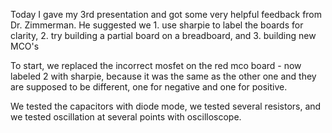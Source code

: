 Today I gave my 3rd presentation and got some very helpful feedback from Dr. Zimmerman. He suggested we 1. use sharpie to label the boards for clarity, 2. try building a partial board on a breadboard, and 3. building new MCO's 

To start, we replaced the incorrect mosfet on the red mco board - now labeled 2 with sharpie, because it was the same as the other one and they are supposed to be different, one for negative and one for positive. 

We tested the capacitors with diode mode, we tested several resistors, and we tested oscillation at several points with oscilloscope.